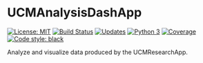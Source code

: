 # UCMAnalysisDashApp
 [![License: MIT](https://img.shields.io/badge/License-MIT-yellow.svg)](https://opensource.org/licenses/MIT) [![Build Status](https://travis-ci.org/olafhaag/ucmanalysisdashapp.svg?branch=master)](https://travis-ci.org/olafhaag/ucmanalysisdashapp) [![Updates](https://pyup.io/repos/github/olafhaag/ucmanalysisdashapp/shield.svg)](https://pyup.io/repos/github/olafhaag/ucmanalysisdashapp/) [![Python 3](https://pyup.io/repos/github/olafhaag/ucmanalysisdashapp/python-3-shield.svg)](https://pyup.io/repos/github/olafhaag/ucmanalysisdashapp/) [![Coverage](https://codecov.io/github/olafhaag/ucmanalysisdashapp/coverage.svg?branch=master)](https://codecov.io/github/olafhaag/ucmanalysisdashapp?branch=master) [![Code style: black](https://img.shields.io/badge/code%20style-black-000000.svg)](https://github.com/ambv/black)


Analyze and visualize data produced by the UCMResearchApp.
